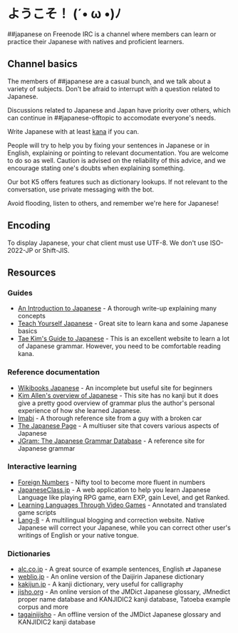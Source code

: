 # ようこそ！ (´• ω •)ﾉ

\##japanese on Freenode IRC is a channel where members can learn or practice
their Japanese with natives and proficient learners.


## Channel basics

The members of ##japanese are a casual bunch, and we talk about a variety of
subjects. Don't be afraid to interrupt with a question related to Japanese.

Discussions related to Japanese and Japan have priority over others, which can
continue in \##japanese-offtopic to accomodate everyone's needs.

Write Japanese with at least [kana](https://en.wikipedia.org/wiki/Kana) if you
can.

People will try to help you by fixing your sentences in Japanese or in
English, explaining or pointing to relevant documentation. You are welcome to
do so as well. Caution is advised on the reliability of this advice, and we
encourage stating one's doubts when explaining something.

Our bot K5 offers features such as dictionary lookups. If not relevant to the
conversation, use private messaging with the bot.

Avoid flooding, listen to others, and remember we're here for Japanese!


## Encoding
To display Japanese, your chat client must use UTF-8. We don't use ISO-2022-JP
or Shift-JIS.


## Resources

### Guides
* [An Introduction to Japanese](http://pomax.github.io/nrGrammar/) - A thorough write-up explaining many concepts
* [Teach Yourself Japanese](http://www.sf.airnet.ne.jp/ts/japanese/) - Great site to learn kana and some Japanese basics
* [Tae Kim's Guide to Japanese](http://www.guidetojapanese.org/) - This is an excellent website to learn a lot of Japanese grammar. However, you need to be comfortable reading kana.

### Reference documentation
* [Wikibooks Japanese](http://en.wikibooks.org/wiki/Japanese) - An incomplete but useful site for beginners
* [Kim Allen's overview of Japanese](http://kimallen.sheepdogdesign.net/Japanese/index.html) - This site has no kanji but it does give a pretty good overview of grammar plus the author's personal experience of how she learned Japanese.
* [Imabi](http://imabi.net/) - A thorough reference site from a guy with a broken car
* [The Japanese Page](http://www.thejapanesepage.com/lessons) - A multiuser site that covers various aspects of Japanese
* [JGram: The Japanese Grammar Database](http://jgram.org/) - A reference site for Japanese grammar

### Interactive learning
* [Foreign Numbers](https://foreignnumbers.com/) - Nifty tool to become more fluent in numbers
* [JapaneseClass.jp](http://japaneseclass.jp/) - A web application to help you learn Japanese Language like playing RPG game, earn EXP, gain Level, and get Ranked.
* [Learning Languages Through Video Games](http://www.lltvg.com/) - Annotated and translated game scripts
* [Lang-8](http://lang-8.com/) - A multilingual blogging and correction website. Native Japanese will correct your Japanese, while you can correct other user's writings of English or your native tongue.

### Dictionaries
* [alc.co.jp](http://www.alc.co.jp/) - A great source of example sentences, English ⇄ Japanese
* [weblio.jp](http://www.weblio.jp/) - An online version of the Daijirin Japanese dictionary
* [kakijun.jp](http://kakijun.jp/) - A kanji dictionary, very useful for calligraphy
* [jisho.org](http://jisho.org/) - An online version of the JMDict Japanese glossary, JMnedict proper name database and KANJIDIC2 kanji database, Tatoeba example corpus and more
* [tagainijisho](http://tagaini.net) - An offline version of the JMDict Japanese glossary and KANJIDIC2 kanji database
